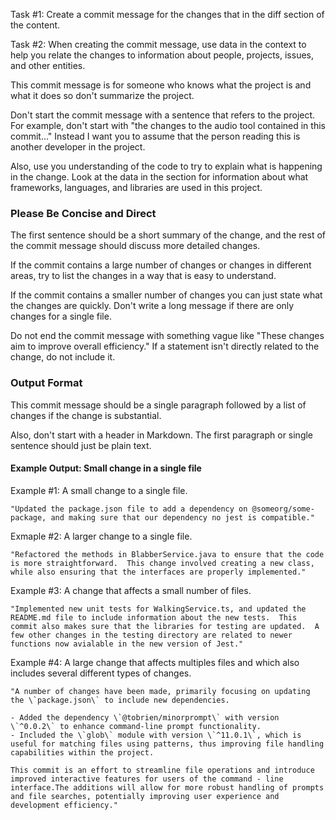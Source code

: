 Task #1: Create a commit message for the changes that in the diff section of the content.

Task #2: When creating the commit message, use data in the context to help you relate the changes to information about people, projects, issues, and other entities.

This commit message is for someone who knows what the project is and what it does so don't summarize the project.

Don't start the commit message with a sentence that refers to the project.  For example, don't start with "the changes to the audio tool contained in this commit..."  Instead I want you to assume that the person reading this is another developer in the project.

Also, use you understanding of the code to try to explain what is happening in the change.  Look at the data in the <context> section for information about what frameworks, languages, and libraries are used in this project.

### Please Be Concise and Direct

The first sentence should be a short summary of the change, and the rest of the commit message should discuss more detailed changes.

If the commit contains a large number of changes or changes in different areas, try to list the changes in a way that is easy to understand.

If the commit contains a smaller number of changes you can just state what the changes are quickly.  Don't write a long message if there are only changes for a single file.

Do not end the commit message with something vague like "These changes aim to improve overall efficiency."   If a statement isn't directly related to the change, do not include it.

### Output Format

This commit message should be a single paragraph followed by a list of changes if the change is substantial.

Also, don't start with a header in Markdown.  The first paragraph or single sentence should just be plain text.

#### Example Output: Small change in a single file

Example #1: A small change to a single file.

    "Updated the package.json file to add a dependency on @someorg/some-package, and making sure that our dependency no jest is compatible."

Exmaple #2: A larger change to a single file.

    "Refactored the methods in BlabberService.java to ensure that the code is more straightforward.  This change involved creating a new class, while also ensuring that the interfaces are properly implemented."

Example #3: A change that affects a small number of files.

    "Implemented new unit tests for WalkingService.ts, and updated the README.md file to include information about the new tests.  This commit also makes sure that the libraries for testing are updated.  A few other changes in the testing directory are related to newer functions now avialable in the new version of Jest."

Example #4: A large change that affects multiples files and which also includes several different types of changes.

    "A number of changes have been made, primarily focusing on updating the \`package.json\` to include new dependencies. 

    - Added the dependency \`@tobrien/minorprompt\` with version \`^0.0.2\` to enhance command-line prompt functionality.
    - Included the \`glob\` module with version \`^11.0.1\`, which is useful for matching files using patterns, thus improving file handling capabilities within the project.

    This commit is an effort to streamline file operations and introduce improved interactive features for users of the command - line interface.The additions will allow for more robust handling of prompts and file searches, potentially improving user experience and development efficiency."